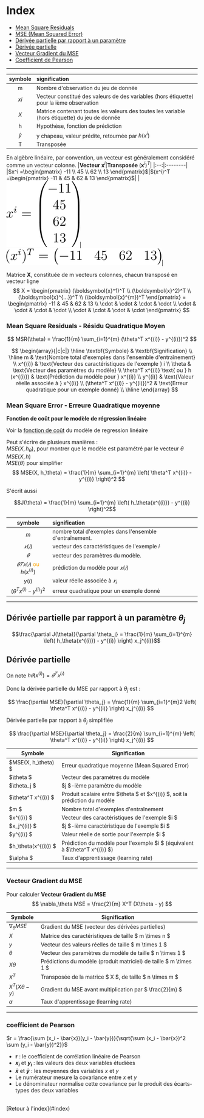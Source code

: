 # Index

- [Mean Square Residuals](#mean-square-residuals)
- [MSE (Mean Squared Error)](#mse)
- [Dérivée partielle par rapport à un paramètre](#derivée-partielle-par-rapport-à-un-paramètre-theta_j)
- [Dérivée partielle](#derivée-partielle)
- [Vecteur Gradient du MSE](#vecteur-gradient-du-mse)
- [Coefficient de Pearson](#coefficient-de-pearson)

---
|symbole|signification|
|:--:|:--------|
|m|Nombre d'observation du jeu de donnée|
|$xi$|Vecteur  constitué des valeurs de des variables (hors étiquette) pour la ième observation|
|$X$ |Matrice contenant toutes les valeurs des toutes les variable (hors étiquette) du jeu de donnée|
|h|Hypothèse, fonction de prédiction|
|$\hat{y}$|y chapeau, valeur prédite, retournée par $h(x^i)$|
|T|Transposée|


En algèbre linéaire, par convention, un vecteur est généralement considéré comme un vecteur colonne.
|$\textbf{Vecteur } \boldsymbol{x}^i$|$\textbf{Transposée } (\boldsymbol{x}^i)^T$|
|:--:|:--------|
|$x^i =\begin{pmatrix} -11 \\ 45 \\ 62 \\ 13 \end{pmatrix}$|$(x^i)^T =\begin{pmatrix} -11 & 45 & 62 & 13 \end{pmatrix}$|
|![vecteur colonne](img/vecteur_colonne.svg)|![vecterur transposé](img/vecteur_transpose.svg)|


Matrice $\boldsymbol{X}$, constituée de m vecteurs colonnes, chacun transposé en vecteur ligne
$$
X = 
\begin{pmatrix} (\boldsymbol{x}^1)^T \\ (\boldsymbol{x}^2)^T \\ (\boldsymbol{x}^{...})^T \\ (\boldsymbol{x}^{m})^T \end{pmatrix} =  
\begin{pmatrix} -11 & 45 & 62 & 13 \\ \cdot & \cdot & \cdot & \cdot \\ \cdot & \cdot & \cdot & \cdot \\ \cdot & \cdot & \cdot & \cdot  \end{pmatrix}
$$










### Mean Square Residuals - Résidu Quadratique Moyen
$$
MSR(\theta) = \frac{1}{m} \sum_{i=1}^{m} (\theta^T x^{(i)} - y^{(i)})^2
$$

$$
\begin{array}{|c|c|}
\hline
\textbf{Symbole} & \textbf{Signification} \\
\hline
m & \text{Nombre total d'exemples dans l'ensemble d'entraînement} \\
x^{(i)} & \text{Vecteur des caractéristiques de l'exemple } i \\
\theta & \text{Vecteur des paramètres du modèle} \\
\theta^T x^{(i)} \text{ ou } h (x^{(i)}) & \text{Prédiction du modèle pour } x^{(i)} \\
y^{(i)} & \text{Valeur réelle associée à } x^{(i)} \\
(\theta^T x^{(i)} - y^{(i)})^2 & \text{Erreur quadratique pour un exemple donné} \\
\hline
\end{array}
$$

### Mean Square Error - Erreure Quadratique moyenne
**Fonction de coût  pour le modèle de régression linéaire**

Voir la [fonction de coût](#regression-lineaire.md) du modèle de regression linéaire

Peut s'écrire de plusieurs manières :<br>
$MSE(X, h_\theta)$, pour montrer que le modèle est paramétré par le vecteur $\theta$<br>$MSE(X, h)$<br>
$MSE(\theta)$ pour simplifier
$$
MSE(X, h_\theta) = \frac{1}{m} \sum_{i=1}^{m} \left( \theta^T x^{(i)} - y^{(i)} \right)^2
$$

S'écrit aussi

$$J(\theta) = \frac{1}{m} \sum_{i=1}^{m} \left( h_\theta(x^{(i)}) - y^{(i)} \right)^2$$


|symbole|signification|
|:--:|:--------|
|$m$ | nombre total d'exemples dans l'ensemble d'entraînement.|
|$𝑥(𝑖)$  | vecteur des caractéristiques de l'exemple 𝑖|
|$𝜃$ | vecteur des paramètres du modèle.|
|$𝜃𝑇𝑥(𝑖)$ <font color = "orange">ou</font> $h (x^{(i)})$ | prédiction du modèle pour $𝑥(𝑖)$|
|$y(i)$|valeur réelle associée à $𝑥_i$|
|$(\theta^T x^{(i)} - y^{(i)})^2$|erreur quadratique pour un exemple donné|

---
## Dérivée partielle par rapport à un paramètre $\theta_j$

$$\frac{\partial J(\theta)}{\partial \theta_j} = \frac{1}{m} \sum_{i=1}^{m} \left( h_\theta(x^{(i)}) - y^{(i)} \right) x_j^{(i)}$$


## Dérivée partielle
On note $ℎ𝜃(x^{(  i)})=𝜃^𝑇𝑥^{(𝑖)}$<br><br>
Donc la dérivée partielle du MSE par rapport à $\theta_j$  est :


$$
\frac{\partial MSE}{\partial \theta_j} = \frac{1}{m} \sum_{i=1}^{m}2 \left( \theta^T x^{(i)} - y^{(i)} \right) x_j^{(i)}
$$

Dérivée partielle par rapport à $\theta_j$ simplifiée

$$
\frac{\partial MSE}{\partial \theta_j} = \frac{2}{m} \sum_{i=1}^{m} \left( \theta^T x^{(i)} - y^{(i)} \right) x_j^{(i)}
$$




| Symbole               | Signification |
|-----------------------|--------------|
| $MSE(X, h_\theta) $  | Erreur quadratique moyenne (Mean Squared Error) |
| $\theta $        | Vecteur des paramètres du modèle |
| $\theta_j $      | $j $-ième paramètre du modèle |
| $\theta^T x^{(i)} $ | Produit scalaire entre $\theta $ et $x^{(i)} $, soit la prédiction du modèle |
| $m $            | Nombre total d'exemples d'entraînement |
| $x^{(i)} $      | Vecteur des caractéristiques de l'exemple $i $ |
| $x_j^{(i)} $    | $j $-ième caractéristique de l'exemple $i $ |
| $y^{(i)} $      | Valeur réelle de sortie pour l'exemple $i $ |
| $h_\theta(x^{(i)}) $ | Prédiction du modèle pour l'exemple $i $ (équivalent à $\theta^T x^{(i)} $) |
| $\alpha $      | Taux d'apprentissage (learning rate) |


---
### Vecteur Gradient du MSE

Pour calculer
**Vecteur Gradient du MSE**
$$
\nabla_\theta MSE = \frac{2}{m} X^T (X\theta - y)
$$




| Symbole                    | Signification |
|----------------------------|--------------|
| $\nabla_\theta MSE$      | Gradient du MSE (vecteur des dérivées partielles) |
| $X$                      | Matrice des caractéristiques de taille $ m \times n $ |
| $y$                      | Vecteur des valeurs réelles de taille $ m \times 1 $ |
| $\theta$                 | Vecteur des paramètres du modèle de taille $ n \times 1 $ |
| $X\theta$                | Prédictions du modèle (produit matriciel) de taille $ m \times 1 $ |
| $X^T$                    | Transposée de la matrice $ X $, de taille $ n \times m $ |
| $X^T (X\theta - y)$      | Gradient du MSE avant multiplication par $ \frac{2}{m} $ |
| $\alpha$                 | Taux d'apprentissage (learning rate) |

---

### coefficient de Pearson
​$r = \frac{\sum (x_i - \bar{x})(y_i - \bar{y})}{\sqrt{\sum (x_i - \bar{x})^2 \sum (y_i - \bar{y})^2}}$


- **r** : le coefficient de corrélation linéaire de Pearson  
- **$x_i$** et **$y_i$** : les valeurs des deux variables étudiées  
- **$\bar{x}$** et **$\bar{y}$** : les moyennes des variables $x$ et $y$ 
- Le numérateur mesure la covariance entre $x$ et $y$ 
- Le dénominateur normalise cette covariance par le produit des écarts-types des deux variables  
<br>
[Retour à l'index](#index)

